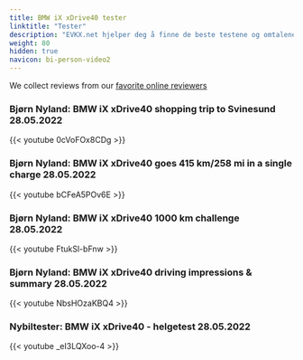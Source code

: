 ```yaml
---
title: BMW iX xDrive40 tester
linktitle: "Tester"
description: "EVKX.net hjelper deg å finne de beste testene og omtalene av denne modellen. "
weight: 80
hidden: true
navicon: bi-person-video2
---
```

We collect reviews from our [favorite online reviewers](/guides/evreviewers/)

### Bjørn Nyland: BMW iX xDrive40 shopping trip to Svinesund 28.05.2022

{{< youtube 0cVoFOx8CDg >}}

### Bjørn Nyland: BMW iX xDrive40 goes 415 km/258 mi in a single charge 28.05.2022

{{< youtube bCFeA5POv6E >}}

### Bjørn Nyland: BMW iX xDrive40 1000 km challenge 28.05.2022

{{< youtube FtukSl-bFnw >}}

### Bjørn Nyland: BMW iX xDrive40 driving impressions & summary 28.05.2022

{{< youtube NbsHOzaKBQ4 >}}

### Nybiltester: BMW iX xDrive40 - helgetest 28.05.2022

{{< youtube _eI3LQXoo-4 >}}

